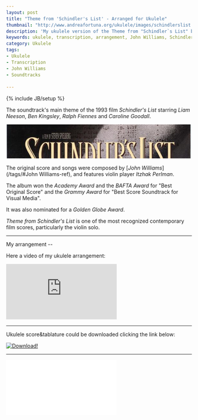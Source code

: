 ```yaml
---
layout: post
title: "Theme from 'Schindler's List' - Arranged for Ukulele"
thumbnail: "http://www.andreafortuna.org/ukulele/images/schindlerslist.jpg"
description: 'My ukulele version of the Theme from "Schindler`s List" by John Williams'
keywords: ukulele, transcription, arrangement, John Williams, Schindler's List, Soundtrack, fingerstyle
category: Ukulele
tags: 
- Ukulele
- Transcription
- John Williams
- Soundtracks

---
```

{% include JB/setup %}

The soundtrack's main theme of the 1993 film *Schindler's List* starring *Liam Neeson*, *Ben Kingsley*, *Ralph Fiennes* and *Caroline Goodall*.

![Schindler's List Main Theme](/ukulele/images/schindlerslist.jpg)
<!-- more -->

The original score and songs were composed by [*John Williams*](/tags/#John Williams-ref), and features violin player *Itzhak Perlman*.

The album won the *Academy Award* and the *BAFTA Award* for "Best Original Score" and the *Grammy Award* for "Best Score Soundtrack for Visual Media". 

It was also nominated for a *Golden Globe Award*.

*Theme from Schindler's List* is one of the most recognized contemporary film scores, particularly the violin solo.

<hr>
My arrangement
--



Here a video of my ukulele arrangement:

<div class="video-container">
<iframe src="https://www.youtube.com/embed/gsIdCsD4a9s" frameborder="0" allowfullscreen></iframe>
</div>

<hr/>


Ukulele score&tablature could be downloaded clicking the link below:

[![Download!](http://www.andreafortuna.org/images/Download-PDF-Button.png)](http://www.andreafortuna.org/ukulele/files/schindlerslist_main_theme.pdf)

<hr/>
<div class="video-container">
<embed src="/ukulele/files/schindlerslist_main_theme.pdf" pluginspage="http://www.adobe.com/products/acrobat/readstep2.html">
</div>